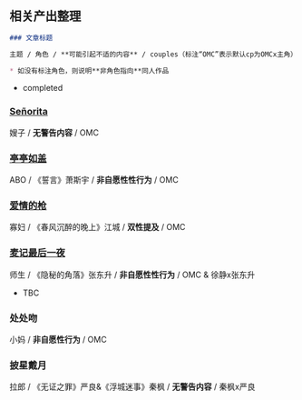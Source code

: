 ## 相关产出整理

```markdown
### 文章标题

主题 / 角色 / **可能引起不适的内容** / couples（标注“OMC”表示默认cp为OMCx主角）

* 如没有标注角色，则说明**非角色指向**同人作品
```

* completed

### [Señorita](https://github.com/likeasupernova/melodramma/blob/Qin-Hao/Se%C3%B1orita.md)
嫂子 / **无警告内容** / OMC

### [亭亭如盖](https://github.com/likeasupernova/melodramma/blob/Qin-Hao/%E4%BA%AD%E4%BA%AD%E5%A6%82%E7%9B%96.md)
ABO / 《誓言》萧斯宇 / **非自愿性性行为** / OMC

### [爱情的枪](https://github.com/likeasupernova/melodramma/blob/Qin-Hao/%E7%88%B1%E6%83%85%E7%9A%84%E6%9E%AA.md)
寡妇 / 《春风沉醉的晚上》江城 / **双性提及** / OMC

### [麦记最后一夜](https://github.com/likeasupernova/melodramma/blob/Qin-Hao/%E9%BA%A6%E8%AE%B0%E6%9C%80%E5%90%8E%E4%B8%80%E5%A4%9C.md)
师生 / 《隐秘的角落》张东升 / **非自愿性性行为** / OMC & 徐静x张东升

* TBC

### 处处吻
小妈 / **非自愿性行为** / OMC

### 披星戴月
拉郎 / 《无证之罪》严良&《浮城迷事》秦枫 / **无警告内容** / 秦枫x严良
